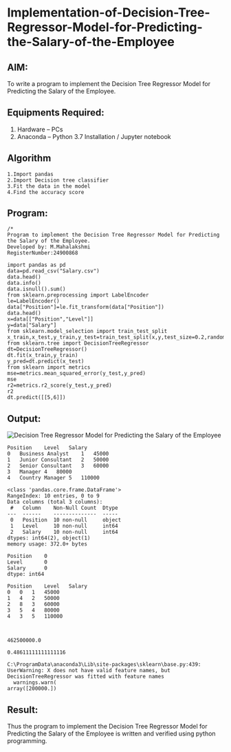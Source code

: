 # Implementation-of-Decision-Tree-Regressor-Model-for-Predicting-the-Salary-of-the-Employee

## AIM:
To write a program to implement the Decision Tree Regressor Model for Predicting the Salary of the Employee.

## Equipments Required:
1. Hardware – PCs
2. Anaconda – Python 3.7 Installation / Jupyter notebook

## Algorithm
```
1.Import pandas
2.Import Decision tree classifier
3.Fit the data in the model
4.Find the accuracy score
```
## Program:
```
/*
Program to implement the Decision Tree Regressor Model for Predicting the Salary of the Employee.
Developed by: M.Mahalakshmi
RegisterNumber:24900868
```
```
import pandas as pd
data=pd.read_csv("Salary.csv")
data.head()
data.info()
data.isnull().sum()
from sklearn.preprocessing import LabelEncoder
le=LabelEncoder()
data["Position"]=le.fit_transform(data["Position"])
data.head()
x=data[["Position","Level"]]
y=data["Salary"]
from sklearn.model_selection import train_test_split
x_train,x_test,y_train,y_test=train_test_split(x,y,test_size=0.2,random_state=2)
from sklearn.tree import DecisionTreeRegressor
dt=DecisionTreeRegressor()
dt.fit(x_train,y_train)
y_pred=dt.predict(x_test)
from sklearn import metrics
mse=metrics.mean_squared_error(y_test,y_pred)
mse
r2=metrics.r2_score(y_test,y_pred)
r2
dt.predict([[5,6]])
```

## Output:
![Decision Tree Regressor Model for Predicting the Salary of the Employee](sam.png)
```
Position	Level	Salary
0	Business Analyst	1	45000
1	Junior Consultant	2	50000
2	Senior Consultant	3	60000
3	Manager	4	80000
4	Country Manager	5	110000

<class 'pandas.core.frame.DataFrame'>
RangeIndex: 10 entries, 0 to 9
Data columns (total 3 columns):
 #   Column    Non-Null Count  Dtype 
---  ------    --------------  ----- 
 0   Position  10 non-null     object
 1   Level     10 non-null     int64 
 2   Salary    10 non-null     int64 
dtypes: int64(2), object(1)
memory usage: 372.0+ bytes

Position    0
Level       0
Salary      0
dtype: int64

Position	Level	Salary
0	0	1	45000
1	4	2	50000
2	8	3	60000
3	5	4	80000
4	3	5	110000



462500000.0

0.48611111111111116

C:\ProgramData\anaconda3\Lib\site-packages\sklearn\base.py:439: UserWarning: X does not have valid feature names, but DecisionTreeRegressor was fitted with feature names
  warnings.warn(
array([200000.])
```

## Result:
Thus the program to implement the Decision Tree Regressor Model for Predicting the Salary of the Employee is written and verified using python programming.
